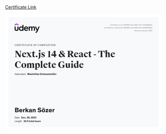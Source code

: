 [Certificate Link](https://www.udemy.com/certificate/UC-1a97f664-1c0a-4697-ae12-cb7a803231ac/)

![certificate image](https://raw.githubusercontent.com/realsarius/certificates/main/Udemy/NextJS/nextjs-14-react-complete-guide.jpg)
